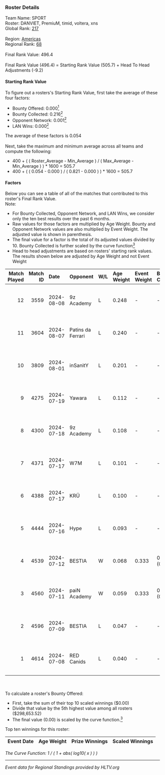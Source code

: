 ### Roster Details<br />
Team Name: SPORT<br />
Roster: DANVIET, PremiuM, timid, voltera, xns<br />
Global Rank: [217](../../standings_global_2024_12_31.md)<br />
<br />
Region: [Americas]( ../../standings_americas_2024_12_31.md)<br />
Regional Rank: [68]( ../../standings_americas_2024_12_31.md)<br />
<br />
Final Rank Value:  496.4<br />
<br />
Final Rank Value (496.4) = Starting Rank Value (505.7) + Head To Head Adjustments (-9.2)<br />

#### Starting Rank Value<br />
To figure out a rosters's Starting Rank Value, first take the average of these four factors:<br />
- Bounty Offered: 0.000[<sup>1</sup>](#table2)
- Bounty Collected: 0.216[<sup>2</sup>](#table1)
- Opponent Network: 0.001[<sup>2</sup>](#table1)
- LAN Wins: 0.000[<sup>2</sup>](#table1)

The average of these factors is 0.054<br />
<br />
Next, take the maximum and minimum average across all teams and compute the following:<br />
- 400 + ( ( Roster_Average - Min_Average ) / ( Max_Average - Min_Average ) ) * 1600 = 505.7
- 400 + ( ( 0.054 - 0.000 ) / ( 0.821 - 0.000 ) ) * 1600 = 505.7


#### Factors<br />
Below you can see a table of all of the matches that contributed to this roster's Final Rank Value.<br />
Note:<br />

- For Bounty Collected, Opponent Network, and LAN Wins, we consider only the ten best results over the past 6 months.
- Raw values for those factors are multiplied by Age Weight. Bounty and Opponent Network values are also multiplied by Event Weight. The adjusted value is shown in parenthesis.
- The final value for a factor is the total of its adjusted values divided by 10. Bounty Collected is further scaled by the curve function[<sup>3</sup>](#curveFunction)
- Head to head adjustments are based on rosters' starting rank values. The results shown below are adjusted by Age Weight and not Event Weight
<span id="table1"></span><br />


| Match Played | Match ID | Date       | Opponent          | W/L | Age Weight | Event Weight | Bounty Collected | Opponent Network | LAN Wins  | H2H Adj. | Roster                                |
| -: | -: | :- | :- | :- | :- | :- | :- | :- | :- | -: | :- |
|           12 |     3559 | 2024-08-08 | 9z Academy        | L   | 0.248      | -            | -                | -                | -         |    -3.69 | DANVIET, PremiuM, timid, voltera, xns |
|           11 |     3604 | 2024-08-07 | Patins da Ferrari | L   | 0.240      | -            | -                | -                | -         |    -2.27 | DANVIET, PremiuM, timid, voltera, xns |
|           10 |     3809 | 2024-08-01 | inSanitY          | L   | 0.201      | -            | -                | -                | -         |    -1.08 | DANVIET, PremiuM, timid, voltera, xns |
|            9 |     4275 | 2024-07-19 | Yawara            | L   | 0.112      | -            | -                | -                | -         |    -0.99 | DANVIET, PremiuM, timid, voltera, xns |
|            8 |     4300 | 2024-07-18 | 9z Academy        | L   | 0.108      | -            | -                | -                | -         |    -1.63 | DANVIET, PremiuM, timid, voltera, xns |
|            7 |     4371 | 2024-07-17 | W7M               | L   | 0.101      | -            | -                | -                | -         |    -0.99 | DANVIET, PremiuM, timid, voltera, xns |
|            6 |     4388 | 2024-07-17 | KRÜ               | L   | 0.100      | -            | -                | -                | -         |    -0.53 | DANVIET, PremiuM, timid, voltera, xns |
|            5 |     4444 | 2024-07-16 | Hype              | L   | 0.093      | -            | -                | -                | -         |    -0.62 | DANVIET, PremiuM, timid, voltera, xns |
|            4 |     4539 | 2024-07-12 | BESTIA            | W   | 0.068      | 0.333        | 0.102 (0.002)    | 0.564 (0.013)    | 0 (0.000) |     2.02 | DANVIET, PremiuM, timid, voltera, xns |
|            3 |     4560 | 2024-07-11 | paiN Academy      | W   | 0.059      | 0.333        | 0.000 (0.000)    | 0.000 (0.000)    | 0 (0.000) |     0.67 | DANVIET, PremiuM, timid, voltera, xns |
|            2 |     4596 | 2024-07-09 | BESTIA            | L   | 0.047      | -            | -                | -                | -         |    -0.07 | DANVIET, PremiuM, timid, voltera, xns |
|            1 |     4614 | 2024-07-08 | RED Canids        | L   | 0.040      | -            | -                | -                | -         |    -0.04 | DANVIET, PremiuM, timid, voltera, xns |

<br />
<span id="table2"></span><br />
To calculate a roster's Bounty Offered:<br />

- First, take the sum of their top 10 scaled winnings ($0.00)
- Divide that value by the 5th highest value among all rosters ($298,653.52)
- The final value (0.00) is scaled by the curve function.[<sup>3</sup>](#curveFunction)

Top ten winnings for this roster:<br />

| Event Date | Age Weight | Prize Winnings | Scaled Winnings |
| :- | -: | :- | :- |


<span id="curveFunction"></span>_The Curve Function: 1 / ( 1 + abs( log10( x ) ) )_<br />

---
_Event data for Regional Standings provided by HLTV.org_<br />
